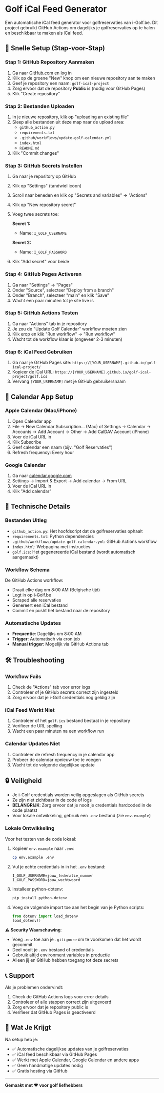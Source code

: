 # Golf iCal Feed Generator

Een automatische iCal feed generator voor golfreservaties van i-Golf.be. Dit project gebruikt GitHub Actions om dagelijks je golfreservaties op te halen en beschikbaar te maken als iCal feed.

## 🚀 Snelle Setup (Stap-voor-Stap)

### Stap 1: GitHub Repository Aanmaken

1. Ga naar [GitHub.com](https://github.com) en log in
2. Klik op de groene "New" knop om een nieuwe repository aan te maken
3. Geef je repository een naam: `golf-ical-project`
4. Zorg ervoor dat de repository **Public** is (nodig voor GitHub Pages)
5. Klik "Create repository"

### Stap 2: Bestanden Uploaden

1. In je nieuwe repository, klik op "uploading an existing file"
2. Sleep alle bestanden uit deze map naar de upload area:
   - `github_action.py`
   - `requirements.txt`
   - `.github/workflows/update-golf-calendar.yml`
   - `index.html`
   - `README.md`
3. Klik "Commit changes"

### Stap 3: GitHub Secrets Instellen

1. Ga naar je repository op GitHub
2. Klik op "Settings" (tandwiel icoon)
3. Scroll naar beneden en klik op "Secrets and variables" → "Actions"
4. Klik op "New repository secret"
5. Voeg twee secrets toe:

   **Secret 1:**
   - Name: `I_GOLF_USERNAME`

   **Secret 2:**
   - Name: `I_GOLF_PASSWORD`

6. Klik "Add secret" voor beide

### Stap 4: GitHub Pages Activeren

1. Ga naar "Settings" → "Pages"
2. Onder "Source", selecteer "Deploy from a branch"
3. Onder "Branch", selecteer "main" en klik "Save"
4. Wacht een paar minuten tot je site live is

### Stap 5: GitHub Actions Testen

1. Ga naar "Actions" tab in je repository
2. Je zou de "Update Golf Calendar" workflow moeten zien
3. Klik erop en klik "Run workflow" → "Run workflow"
4. Wacht tot de workflow klaar is (ongeveer 2-3 minuten)

### Stap 6: iCal Feed Gebruiken

1. Ga naar je GitHub Pages site: `https://[YOUR_USERNAME].github.io/golf-ical-project/`
2. Kopieer de iCal URL: `https://[YOUR_USERNAME].github.io/golf-ical-project/golf.ics`
3. Vervang `[YOUR_USERNAME]` met je GitHub gebruikersnaam

## 📱 Calendar App Setup

### Apple Calendar (Mac/iPhone)

1. Open Calendar app
2. File → New Calendar Subscription... (Mac)
   of Settings → Calendar → Accounts → Add Account → Other → Add CalDAV Account (iPhone)
3. Voer de iCal URL in
4. Klik Subscribe
5. Geef calendar een naam (bijv. "Golf Reservaties")
6. Refresh frequency: Every hour

### Google Calendar

1. Ga naar [calendar.google.com](https://calendar.google.com)
2. Settings → Import & Export → Add calendar → From URL
3. Voer de iCal URL in
4. Klik "Add calendar"

## 🔧 Technische Details

### Bestanden Uitleg

- `github_action.py`: Het hoofdscript dat de golfreservaties ophaalt
- `requirements.txt`: Python dependencies
- `.github/workflows/update-golf-calendar.yml`: GitHub Actions workflow
- `index.html`: Webpagina met instructies
- `golf.ics`: Het gegenereerde iCal bestand (wordt automatisch aangemaakt)

### Workflow Schema

De GitHub Actions workflow:
- Draait elke dag om 8:00 AM (Belgische tijd)
- Logt in op i-Golf.be
- Scraped alle reservaties
- Genereert een iCal bestand
- Commit en pusht het bestand naar de repository

### Automatische Updates

- **Frequentie**: Dagelijks om 8:00 AM
- **Trigger**: Automatisch via cron job
- **Manual trigger**: Mogelijk via GitHub Actions tab

## 🛠️ Troubleshooting

### Workflow Fails

1. Check de "Actions" tab voor error logs
2. Controleer of je GitHub secrets correct zijn ingesteld
3. Zorg ervoor dat je i-Golf credentials nog geldig zijn

### iCal Feed Werkt Niet

1. Controleer of het `golf.ics` bestand bestaat in je repository
2. Verifieer de URL spelling
3. Wacht een paar minuten na een workflow run

### Calendar Updates Niet

1. Controleer de refresh frequency in je calendar app
2. Probeer de calendar opnieuw toe te voegen
3. Wacht tot de volgende dagelijkse update

## 🔒 Veiligheid

- Je i-Golf credentials worden veilig opgeslagen als GitHub secrets
- Ze zijn niet zichtbaar in de code of logs
- **BELANGRIJK**: Zorg ervoor dat je nooit je credentials hardcoded in de code plaatst
- Voor lokale ontwikkeling, gebruik een `.env` bestand (zie `env.example`)

### Lokale Ontwikkeling

Voor het testen van de code lokaal:

1. Kopieer `env.example` naar `.env`:
   ```bash
   cp env.example .env
   ```

2. Vul je echte credentials in in het `.env` bestand:
   ```
   I_GOLF_USERNAME=jouw_federatie_nummer
   I_GOLF_PASSWORD=jouw_wachtwoord
   ```

3. Installeer python-dotenv:
   ```bash
   pip install python-dotenv
   ```

4. Voeg de volgende import toe aan het begin van je Python scripts:
   ```python
   from dotenv import load_dotenv
   load_dotenv()
   ```

**⚠️ Security Waarschuwing**: 
- Voeg `.env` toe aan je `.gitignore` om te voorkomen dat het wordt gecommit
- Deel nooit je `.env` bestand of credentials
- Gebruik altijd environment variables in productie
- Alleen jij en GitHub hebben toegang tot deze secrets

## 📞 Support

Als je problemen ondervindt:

1. Check de GitHub Actions logs voor error details
2. Controleer of alle stappen correct zijn uitgevoerd
3. Zorg ervoor dat je repository public is
4. Verifieer dat GitHub Pages is geactiveerd

## 🎯 Wat Je Krijgt

Na setup heb je:
- ✅ Automatische dagelijkse updates van je golfreservaties
- ✅ iCal feed beschikbaar via GitHub Pages
- ✅ Werkt met Apple Calendar, Google Calendar en andere apps
- ✅ Geen handmatige updates nodig
- ✅ Gratis hosting via GitHub

---

**Gemaakt met ❤️ voor golf liefhebbers**
